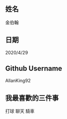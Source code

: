 姓名
----
金伯翰

日期
----

2020/4/29

Github Username
---------------

AllanKing92

我最喜歡的三件事
---------------
打球 聊天 騎車
